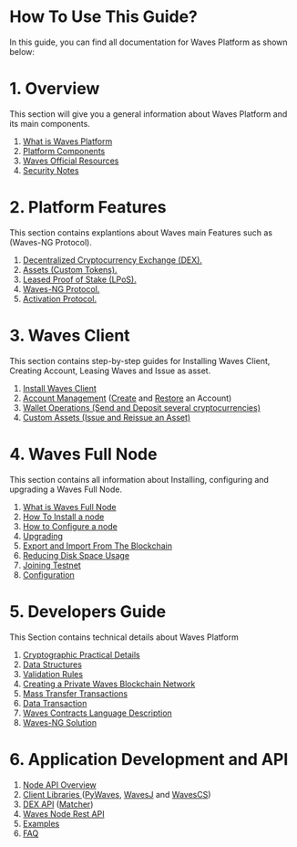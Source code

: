 # How To Use This Guide?

In this guide, you can find all documentation for Waves Platform as shown below:

# 1. Overview

This section will give you a general information about Waves Platform and its main components.

1. [What is Waves Platform](https://docs.wavesplatform.com)
2. [Platform Components](https://docs.wavesplatform.com/overview/platform-components.html)
3. [Waves Official Resources](https://docs.wavesplatform.com/overview/waves-official-resources.html)
4. [Security Notes](https://docs.wavesplatform.com/overview/security-notes.html)

# 2. Platform Features

This section contains explantions about Waves main Features such as \(Waves-NG Protocol\).

1. [Decentralized Cryptocurrency Exchange \(DEX\).](https://docs.wavesplatform.com/platform-features/decentralized-cryptocurrency-exchange-dex.html)
2. [Assets \(Custom Tokens\).](https://docs.wavesplatform.com/platform-features/assets-custom-tokens.html)
3. [Leased Proof of Stake \(LPoS\).](https://docs.wavesplatform.com/platform-features/leased-proof-of-stake-lpos.html)
4. [Waves-NG Protocol.](https://docs.wavesplatform.com/platform-features/waves-ng-protocol.html)
5. [Activation Protocol.](https://docs.wavesplatform.com/platform-features/activation-protocol.html)

# 3. Waves Client

This section contains step-by-step guides for Installing Waves Client, Creating Account, Leasing Waves and Issue as asset.

1. [Install Waves Client](https://docs.wavesplatform.com/waves-client/install-waves-client.html)
2. [Account Management](https://docs.wavesplatform.com/waves-client/account-management.html) \([Create](https://docs.wavesplatform.com/waves-client/account-management/creating-an-account.html) and [Restore](https://docs.wavesplatform.com/waves-client/account-management/restore-an-account.html) an Account\)
3. [Wallet Operations \(Send and Deposit several cryptocurrencies\)](https://docs.wavesplatform.com/waves-client/wallet-management.html)
4. [Custom Assets \(Issue and Reissue an Asset\)](https://docs.wavesplatform.com/waves-client/assets-management.html)

# 4. Waves Full Node

This section contains all information about Installing, configuring and upgrading a Waves Full Node.

1. [What is Waves Full Node](https://docs.wavesplatform.com/waves-full-node/what-is-a-full-node.html)
2. [How To Install a node](https://docs.wavesplatform.com/waves-full-node/how-to-install-a-node/how-to-install-a-node.html)
3. [How to Configure a node](https://docs.wavesplatform.com/waves-full-node/how-to-configure-a-node.html)
4. [Upgrading](https://docs.wavesplatform.com/waves-full-node/upgrading.html)
5. [Export and Import From The Blockchain](https://docs.wavesplatform.com/waves-full-node/export-and-import-from-the-blockchain.html)
6. [Reducing Disk Space Usage](https://docs.wavesplatform.com/waves-full-node/reducing-disk-space-usage.html)
7. [Joining Testnet](https://docs.wavesplatform.com/waves-full-node/joining-testnet.html)
8. [Configuration](https://docs.wavesplatform.com/waves-full-node/configuration.html)

# 5. Developers Guide

This Section contains technical details about Waves Platform

1. [Cryptographic Practical Details](https://docs.wavesplatform.com/developers-guide/cryptographic-practical-details.html)
2. [Data Structures](https://docs.wavesplatform.com/developers-guide/data-structures.html)
3. [Validation Rules](https://docs.wavesplatform.com/developers-guide/validation-rules.html)
4. [Creating a Private Waves Blockchain Network](https://docs.wavesplatform.com/developers-guide/creating-a-private-waves-blockchain-network.html)
5. [Mass Transfer Transactions](https://docs.wavesplatform.com/developers-guide/mass-transfer-transaction.html)
6. [Data Transaction](https://docs.wavesplatform.com/developers-guide/data-transaction.html)
7. [Waves Contracts Language Description](https://docs.wavesplatform.com/developers-guide/waves-contracts-language-description.html)
8. [Waves-NG Solution](https://docs.wavesplatform.com/developers-guide/waves-ng-solution.html)

# 6. Application Development and API

1. [Node API Overview](https://docs.wavesplatform.com/application-development-and-api/node-api-overview.html)
2. [Client Libraries ](https://docs.wavesplatform.com/application-development-and-api/client-libraries.html)\([PyWaves](https://docs.wavesplatform.com/application-development-and-api/client-libraries/pywaves.html), [WavesJ](https://docs.wavesplatform.com/application-development-and-api/client-libraries/wavesj.html) and [WavesCS](https://docs.wavesplatform.com/application-development-and-api/client-libraries/wavescs.html)\)
3. [DEX API](https://docs.wavesplatform.com/application-development-and-api/dex-api.html) \([Matcher](https://docs.wavesplatform.com/application-development-and-api/dex-api/matcher.html)\)
4. [Waves Node Rest API](https://docs.wavesplatform.com/application-development-and-api/waves-node-rest-api.html)
5. [Examples](https://docs.wavesplatform.com/application-development-and-api/examples.html)
6. [FAQ](https://docs.wavesplatform.com/application-development-and-api/frequently-asked-questions-faq.html)



